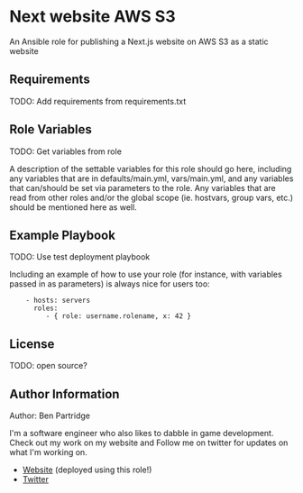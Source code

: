 Next website AWS S3
=========

An Ansible role for publishing a Next.js website on AWS S3 as a static website

Requirements
------------

TODO: Add requirements from requirements.txt

Role Variables
--------------

TODO: Get variables from role

A description of the settable variables for this role should go here, including any variables that are in defaults/main.yml, vars/main.yml, and any variables that can/should be set via parameters to the role. Any variables that are read from other roles and/or the global scope (ie. hostvars, group vars, etc.) should be mentioned here as well.

Example Playbook
----------------

TODO: Use test deployment playbook

Including an example of how to use your role (for instance, with variables passed in as parameters) is always nice for users too:

```
    - hosts: servers
      roles:
         - { role: username.rolename, x: 42 }
```

License
-------

TODO: open source?

Author Information
------------------

Author: Ben Partridge

I'm a software engineer who also likes to dabble in game development. Check out my work on my website and Follow me on twitter for updates on what I'm working on.

- [Website](http://benpartridge.me) (deployed using this role!)
- [Twitter](https://twitter.com/@BenPartridge249)

